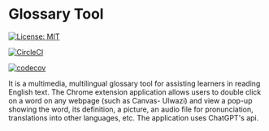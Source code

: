 # Glossary Tool

[![License: MIT](https://img.shields.io/badge/License-MIT-yellow.svg)](https://opensource.org/licenses/MIT)

[![CircleCI](https://dl.circleci.com/status-badge/img/gh/Designers-Guild/glossary-tool/tree/master.svg?style=svg&circle-token=815d452f568c67dbfb71281c1a4ce0271b6bd7e0)](https://dl.circleci.com/status-badge/redirect/gh/Designers-Guild/glossary-tool/tree/master)

[![codecov](https://codecov.io/gh/Designers-Guild/glossary-tool/branch/master/graph/badge.svg?token=4EW0AE35X4)](https://codecov.io/gh/Designers-Guild/glossary-tool)


It is a multimedia, multilingual glossary tool for assisting learners in reading English text. The Chrome extension application allows users to double click on a word on any webpage (such as Canvas- Ulwazi) and view a pop-up showing the word, its definition, a picture, an audio file for pronunciation, translations into other
languages, etc. The application uses ChatGPT's api.
